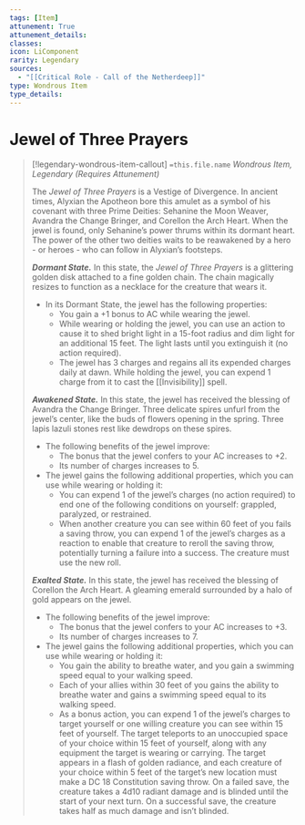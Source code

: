 ```yaml
---
tags: [Item]
attunement: True
attunement_details: 
classes: 
icon: LiComponent
rarity: Legendary
sources:
  - "[[Critical Role - Call of the Netherdeep]]"
type: Wondrous Item
type_details: 
---
```

# Jewel of Three Prayers
>[!legendary-wondrous-item-callout] `=this.file.name`
>*Wondrous Item, Legendary (Requires Attunement)*
>
>The *Jewel of Three Prayers* is a Vestige of Divergence. In ancient times, Alyxian the Apotheon bore this amulet as a symbol of his covenant with three Prime Deities: Sehanine the Moon Weaver, Avandra the Change Bringer, and Corellon the Arch Heart. When the jewel is found, only Sehanine’s power thrums within its dormant heart. The power of the other two deities waits to be reawakened by a hero - or heroes - who can follow in Alyxian’s footsteps.
>
>***Dormant State.*** In this state, the *Jewel of Three Prayers* is a glittering golden disk attached to a fine golden chain. The chain magically resizes to function as a necklace for the creature that wears it.
>
>* In its Dormant State, the jewel has the following properties:
>	+ You gain a +1 bonus to AC while wearing the jewel.
>	+ While wearing or holding the jewel, you can use an action to cause it to shed bright light in a 15-foot radius and dim light for an additional 15 feet. The light lasts until you extinguish it (no action required).
>	+ The jewel has 3 charges and regains all its expended charges daily at dawn. While holding the jewel, you can expend 1 charge from it to cast the [[Invisibility]] spell.
>
>***Awakened State.*** In this state, the jewel has received the blessing of Avandra the Change Bringer. Three delicate spires unfurl from the jewel’s center, like the buds of flowers opening in the spring. Three lapis lazuli stones rest like dewdrops on these spires.
>
>* The following benefits of the jewel improve:
>	+ The bonus that the jewel confers to your AC increases to +2.
>	+ Its number of charges increases to 5.
>* The jewel gains the following additional properties, which you can use while wearing or holding it:
>	+ You can expend 1 of the jewel’s charges (no action required) to end one of the following conditions on yourself: grappled, paralyzed, or restrained.
>	+ When another creature you can see within 60 feet of you fails a saving throw, you can expend 1 of the jewel’s charges as a reaction to enable that creature to reroll the saving throw, potentially turning a failure into a success. The creature must use the new roll.
>
>***Exalted State.*** In this state, the jewel has received the blessing of Corellon the Arch Heart. A gleaming emerald surrounded by a halo of gold appears on the jewel.
>
>* The following benefits of the jewel improve:
>	+ The bonus that the jewel confers to your AC increases to +3.
>	+ Its number of charges increases to 7.
>* The jewel gains the following additional properties, which you can use while wearing or holding it:
>	+ You gain the ability to breathe water, and you gain a swimming speed equal to your walking speed.
>	+ Each of your allies within 30 feet of you gains the ability to breathe water and gains a swimming speed equal to its walking speed.
>	+ As a bonus action, you can expend 1 of the jewel’s charges to target yourself or one willing creature you can see within 15 feet of yourself. The target teleports to an unoccupied space of your choice within 15 feet of yourself, along with any equipment the target is wearing or carrying. The target appears in a flash of golden radiance, and each creature of your choice within 5 feet of the target’s new location must make a DC 18 Constitution saving throw. On a failed save, the creature takes a 4d10 radiant damage and is blinded until the start of your next turn. On a successful save, the creature takes half as much damage and isn’t blinded.
>
>
